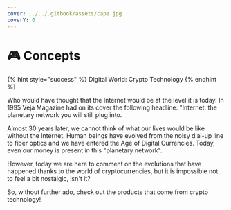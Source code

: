 ```yaml
---
cover: ../../.gitbook/assets/capa.jpg
coverY: 0
---
```


# 🎮 Concepts

{% hint style="success" %}
Digital World: Crypto Technology&#x20;
{% endhint %}

Who would have thought that the Internet would be at the level it is today. In 1995 Veja Magazine had on its cover the following headline: "Internet: the planetary network you will still plug into.

Almost 30 years later, we cannot think of what our lives would be like without the Internet. Human beings have evolved from the noisy dial-up line to fiber optics and we have entered the Age of Digital Currencies. Today, even our money is present in this "planetary network".

However, today we are here to comment on the evolutions that have happened thanks to the world of cryptocurrencies, but it is impossible not to feel a bit nostalgic, isn't it?

So, without further ado, check out the products that come from crypto technology!
